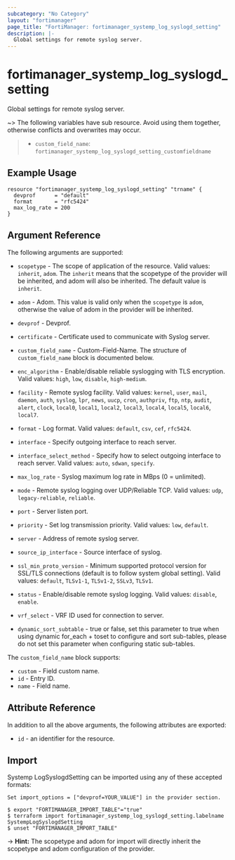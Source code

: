```yaml
---
subcategory: "No Category"
layout: "fortimanager"
page_title: "FortiManager: fortimanager_systemp_log_syslogd_setting"
description: |-
  Global settings for remote syslog server.
---
```


# fortimanager_systemp_log_syslogd_setting
Global settings for remote syslog server.

~> The following variables have sub resource. Avoid using them together, otherwise conflicts and overwrites may occur.
>- `custom_field_name`: `fortimanager_systemp_log_syslogd_setting_customfieldname`



## Example Usage

```hcl
resource "fortimanager_systemp_log_syslogd_setting" "trname" {
  devprof      = "default"
  format       = "rfc5424"
  max_log_rate = 200
}
```

## Argument Reference


The following arguments are supported:

* `scopetype` - The scope of application of the resource. Valid values: `inherit`, `adom`. The `inherit` means that the scopetype of the provider will be inherited, and adom will also be inherited. The default value is `inherit`.
* `adom` - Adom. This value is valid only when the `scopetype` is `adom`, otherwise the value of adom in the provider will be inherited.
* `devprof` - Devprof.

* `certificate` - Certificate used to communicate with Syslog server.
* `custom_field_name` - Custom-Field-Name. The structure of `custom_field_name` block is documented below.
* `enc_algorithm` - Enable/disable reliable syslogging with TLS encryption. Valid values: `high`, `low`, `disable`, `high-medium`.

* `facility` - Remote syslog facility. Valid values: `kernel`, `user`, `mail`, `daemon`, `auth`, `syslog`, `lpr`, `news`, `uucp`, `cron`, `authpriv`, `ftp`, `ntp`, `audit`, `alert`, `clock`, `local0`, `local1`, `local2`, `local3`, `local4`, `local5`, `local6`, `local7`.

* `format` - Log format. Valid values: `default`, `csv`, `cef`, `rfc5424`.

* `interface` - Specify outgoing interface to reach server.
* `interface_select_method` - Specify how to select outgoing interface to reach server. Valid values: `auto`, `sdwan`, `specify`.

* `max_log_rate` - Syslog maximum log rate in MBps (0 = unlimited).
* `mode` - Remote syslog logging over UDP/Reliable TCP. Valid values: `udp`, `legacy-reliable`, `reliable`.

* `port` - Server listen port.
* `priority` - Set log transmission priority. Valid values: `low`, `default`.

* `server` - Address of remote syslog server.
* `source_ip_interface` - Source interface of syslog.
* `ssl_min_proto_version` - Minimum supported protocol version for SSL/TLS connections (default is to follow system global setting). Valid values: `default`, `TLSv1-1`, `TLSv1-2`, `SSLv3`, `TLSv1`.

* `status` - Enable/disable remote syslog logging. Valid values: `disable`, `enable`.

* `vrf_select` - VRF ID used for connection to server.
* `dynamic_sort_subtable` - true or false, set this parameter to true when using dynamic for_each + toset to configure and sort sub-tables, please do not set this parameter when configuring static sub-tables.

The `custom_field_name` block supports:

* `custom` - Field custom name.
* `id` - Entry ID.
* `name` - Field name.


## Attribute Reference

In addition to all the above arguments, the following attributes are exported:
* `id` - an identifier for the resource.

## Import

Systemp LogSyslogdSetting can be imported using any of these accepted formats:
```
Set import_options = ["devprof=YOUR_VALUE"] in the provider section.

$ export "FORTIMANAGER_IMPORT_TABLE"="true"
$ terraform import fortimanager_systemp_log_syslogd_setting.labelname SystempLogSyslogdSetting
$ unset "FORTIMANAGER_IMPORT_TABLE"
```
-> **Hint:** The scopetype and adom for import will directly inherit the scopetype and adom configuration of the provider.
